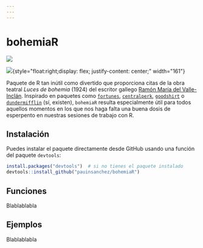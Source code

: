 ```yaml
---
---
---
```


# bohemiaR

[![](https://www.repostatus.org/badges/latest/wip.svg)](https://www.repostatus.org/#wip)

![](https://upload.wikimedia.org/wikipedia/commons/9/99/Luces_de_bohemia%252C_esperpento_1924.jpg?20170327053533){style="float:right;display: flex;  justify-content: center;" width="161"}

Paquete de R tan inútil como divertido que proporciona citas de la obra teatral *Luces de bohemia* (1924) del escritor gallego [Ramón María del Valle-Inclán](https://es.wikipedia.org/wiki/Ram%C3%B3n_Mar%C3%ADa_del_Valle-Incl%C3%A1n). Inspirado en paquetes como [`fortunes`](https://cran.r-project.org/web/packages/fortunes/index.html), [`centralperk`](https://github.com/Ryo-N7/centralperk), [`goodshirt`](https://github.com/adam-gruer/goodshirt) o [`dundermifflin`](https://github.com/tbradley1013/dundermifflin) (sí, existen), `bohemiaR` resulta especialmente útil para todos aquellos momentos en los que nos haga falta una buena dosis de esperpento en nuestras sesiones de trabajo con R.

## Instalación

Puedes instalar el paquete directamente desde GitHub usando una función del paquete `devtools`:

``` r
install.packages("devtools")  # si no tienes el paquete instalado
devtools::install_github("pauinsanchez/bohemiaR")
```

## Funciones

Blablablabla

## Ejemplos

Blablablabla
